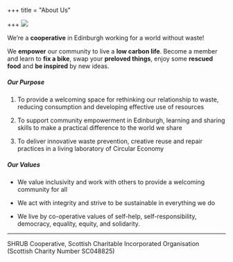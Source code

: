 +++
title = "About Us"

+++
![](https://res.cloudinary.com/shrub-co-op/image/upload/v1565366745/shrubcoop.org/media/food_sharing_hub_5_ozajev.png)

We’re a **cooperative** in Edinburgh working for a world without waste!

We **empower** our community to live a **low carbon life**. Become a member and learn to **fix a bike**, swap your **preloved things**, enjoy some **rescued food** and **be inspired** by new ideas.

##### **Our Purpose**

1. To provide a welcoming space for rethinking our relationship to waste, reducing consumption and developing effective use of resources


1. To support community empowerment in Edinburgh, learning and sharing skills to make a practical difference to the world we share


1. To deliver innovative waste prevention, creative reuse and repair practices in a living laboratory of Circular Economy

##### **Our Values**

* We value inclusivity and work with others to provide a welcoming community for all


* We act with integrity and strive to be sustainable in everything we do


* We live by co-operative values of self-help, self-responsibility, democracy, equality, equity, and solidarity.

***

SHRUB Cooperative, Scottish Charitable Incorporated Organisation  
(Scottish Charity Number SC048825)